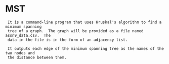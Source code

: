 # MST
     It is a command-line program that uses Kruskal's algorithm to find a minimum spanning
     tree of a graph.  The graph will be provided as a file named assn9_data.csv.  The
     data in the file is in the form of an adjacency list.

     It outputs each edge of the minimum spanning tree as the names of the two nodes and 
     the distance between them.  

